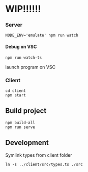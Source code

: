 # WIP!!!!!!

### Server
```
NODE_ENV='emulate' npm run watch
```

#### Debug on VSC
```
npm run watch-ts
```

launch program on VSC

### Client
```
cd client
npm start
```

## Build project
```
npm build-all
npm run serve
```

## Development
Symlink types from client folder
```
ln -s ../client/src/types.ts ./src
```

